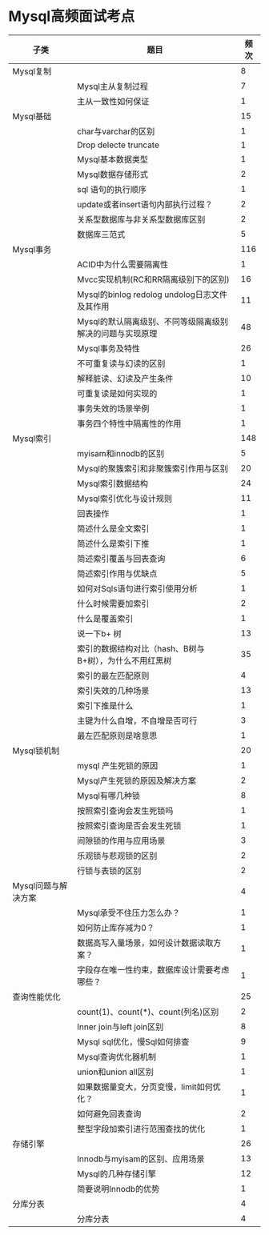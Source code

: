 # Mysql高频面试考点

| 子类                | 题目                                                      | 频次 |
| ------------------- | --------------------------------------------------------- | ---- |
| Mysql复制           |                                                           | 8    |
|                     | Mysql主从复制过程                                         | 7    |
|                     | 主从一致性如何保证                                        | 1    |
| Mysql基础           |                                                           | 15   |
|                     | char与varchar的区别                                       | 1    |
|                     | Drop delecte truncate                                     | 1    |
|                     | Mysql基本数据类型                                         | 1    |
|                     | Mysql数据存储形式                                         | 2    |
|                     | sql 语句的执行顺序                                        | 1    |
|                     | update或者insert语句内部执行过程？                        | 2    |
|                     | 关系型数据库与非关系型数据库区别                          | 2    |
|                     | 数据库三范式                                              | 5    |
| Mysql事务           |                                                           | 116  |
|                     | ACID中为什么需要隔离性                                    | 1    |
|                     | Mvcc实现机制(RC和RR隔离级别下的区别)                      | 16   |
|                     | Mysql的binlog redolog undolog日志文件及其作用             | 11   |
|                     | Mysql的默认隔离级别、不同等级隔离级别解决的问题与实现原理 | 48   |
|                     | Mysql事务及特性                                           | 26   |
|                     | 不可重复读与幻读的区别                                    | 1    |
|                     | 解释脏读、幻读及产生条件                                  | 10   |
|                     | 可重复读是如何实现的                                      | 1    |
|                     | 事务失效的场景举例                                        | 1    |
|                     | 事务四个特性中隔离性的作用                                | 1    |
| Mysql索引           |                                                           | 148  |
|                     | myisam和innodb的区别                                      | 5    |
|                     | Mysql的聚簇索引和非聚簇索引作用与区别                     | 20   |
|                     | Mysql索引数据结构                                         | 24   |
|                     | Mysql索引优化与设计规则                                   | 11   |
|                     | 回表操作                                                  | 1    |
|                     | 简述什么是全文索引                                        | 1    |
|                     | 简述什么是索引下推                                        | 1    |
|                     | 简述索引覆盖与回表查询                                    | 6    |
|                     | 简述索引作用与优缺点                                      | 5    |
|                     | 如何对Sqls语句进行索引使用分析                            | 1    |
|                     | 什么时候需要加索引                                        | 2    |
|                     | 什么是覆盖索引                                            | 1    |
|                     | 说一下b+ 树                                               | 13   |
|                     | 索引的数据结构对比（hash、B树与B+树），为什么不用红黑树   | 35   |
|                     | 索引的最左匹配原则                                        | 4    |
|                     | 索引失效的几种场景                                        | 13   |
|                     | 索引下推是什么                                            | 1    |
|                     | 主键为什么自增，不自增是否可行                            | 3    |
|                     | 最左匹配原则是啥意思                                      | 1    |
| Mysql锁机制         |                                                           | 20   |
|                     | mysql 产生死锁的原因                                      | 1    |
|                     | Mysql产生死锁的原因及解决方案                             | 2    |
|                     | Mysql有哪几种锁                                           | 8    |
|                     | 按照索引查询会发生死锁吗                                  | 1    |
|                     | 按照索引查询是否会发生死锁                                | 1    |
|                     | 间隙锁的作用与应用场景                                    | 3    |
|                     | 乐观锁与悲观锁的区别                                      | 2    |
|                     | 行锁与表锁的区别                                          | 2    |
| Mysql问题与解决方案 |                                                           | 4    |
|                     | Mysql承受不住压力怎么办？                                 | 1    |
|                     | 如何防止库存减为0？                                       | 1    |
|                     | 数据高写入量场景，如何设计数据读取方案？                  | 1    |
|                     | 字段存在唯一性约束，数据库设计需要考虑哪些？              | 1    |
| 查询性能优化        |                                                           | 25   |
|                     | count(1)、count(*)、count(列名)区别                       | 2    |
|                     | Inner join与left join区别                                 | 8    |
|                     | Mysql sql优化，慢Sql如何排查                              | 9    |
|                     | Mysql查询优化器机制                                       | 1    |
|                     | union和union all区别                                      | 1    |
|                     | 如果数据量变大，分页变慢，limit如何优化？                 | 1    |
|                     | 如何避免回表查询                                          | 2    |
|                     | 整型字段加索引进行范围查找的优化                          | 1    |
| 存储引擎            |                                                           | 26   |
|                     | Innodb与myisam的区别、应用场景                            | 13   |
|                     | Mysql的几种存储引擎                                       | 12   |
|                     | 简要说明Innodb的优势                                      | 1    |
| 分库分表            |                                                           | 4    |
|                     | 分库分表                                                  | 4    |
